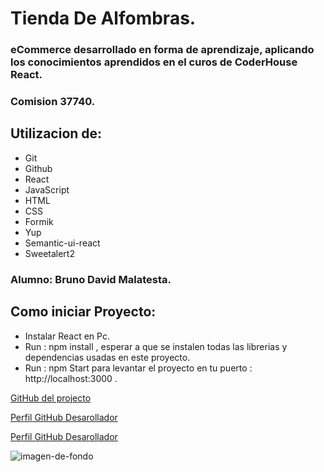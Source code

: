 # Tienda De Alfombras.
### eCommerce desarrollado en forma de aprendizaje, aplicando los conocimientos aprendidos en el curos de CoderHouse React. 
### Comision 37740.
## Utilizacion de:
* Git
* Github
* React
* JavaScript
* HTML
* CSS
* Formik
* Yup
* Semantic-ui-react
* Sweetalert2
### Alumno: Bruno David Malatesta.

## Como iniciar Proyecto:
* Instalar React en Pc.
* Run : npm install , esperar a que se instalen todas las librerias y dependencias usadas en este proyecto.
* Run : npm Start para levantar el proyecto en tu puerto :  http://localhost:3000 . 

[GitHub del projecto](https://github.com/BrunoMalatesta/Tienda-Alfombras-Bruno-Malatesta)

[Perfil GitHub Desarollador](https://github.com/BrunoMalatesta)

[Perfil GitHub Desarollador](https://katzerugs.netlify.app/)

![imagen-de-fondo](https://www.cinepremiere.com.mx/wp-content/uploads/2020/06/Elmo-en-llamas.gif)
